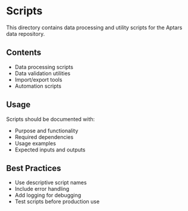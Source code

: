 # Scripts

This directory contains data processing and utility scripts for the Aptars data repository.

## Contents

- Data processing scripts
- Data validation utilities
- Import/export tools
- Automation scripts

## Usage

Scripts should be documented with:
- Purpose and functionality
- Required dependencies
- Usage examples
- Expected inputs and outputs

## Best Practices

- Use descriptive script names
- Include error handling
- Add logging for debugging
- Test scripts before production use
